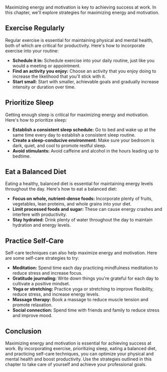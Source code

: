
Maximizing energy and motivation is key to achieving success at work. In this chapter, we'll explore strategies for maximizing energy and motivation.

Exercise Regularly
------------------

Regular exercise is essential for maintaining physical and mental health, both of which are critical for productivity. Here's how to incorporate exercise into your routine:

* **Schedule it in:** Schedule exercise into your daily routine, just like you would a meeting or appointment.
* **Find an activity you enjoy:** Choose an activity that you enjoy doing to increase the likelihood that you'll stick with it.
* **Start small:** Start with smaller, achievable goals and gradually increase intensity or duration over time.

Prioritize Sleep
----------------

Getting enough sleep is critical for maximizing energy and motivation. Here's how to prioritize sleep:

* **Establish a consistent sleep schedule:** Go to bed and wake up at the same time every day to establish a consistent sleep routine.
* **Create a sleep-conducive environment:** Make sure your bedroom is dark, quiet, and cool to promote restful sleep.
* **Avoid stimulants:** Avoid caffeine and alcohol in the hours leading up to bedtime.

Eat a Balanced Diet
-------------------

Eating a healthy, balanced diet is essential for maintaining energy levels throughout the day. Here's how to eat a balanced diet:

* **Focus on whole, nutrient-dense foods:** Incorporate plenty of fruits, vegetables, lean proteins, and whole grains into your diet.
* **Limit processed foods and sugar:** These can cause energy crashes and interfere with productivity.
* **Stay hydrated:** Drink plenty of water throughout the day to maintain hydration and energy levels.

Practice Self-Care
------------------

Self-care techniques can also help maximize energy and motivation. Here are some self-care strategies to try:

* **Meditation:** Spend time each day practicing mindfulness meditation to reduce stress and increase focus.
* **Gratitude journaling:** Write down things you're grateful for each day to cultivate a positive mindset.
* **Yoga or stretching:** Practice yoga or stretching to improve flexibility, reduce stress, and increase energy levels.
* **Massage therapy:** Book a massage to reduce muscle tension and promote relaxation.
* **Social connection:** Spend time with friends and family to reduce stress and improve mood.

Conclusion
----------

Maximizing energy and motivation is essential for achieving success at work. By incorporating exercise, prioritizing sleep, eating a balanced diet, and practicing self-care techniques, you can optimize your physical and mental health and boost productivity. Use the strategies outlined in this chapter to take care of yourself and achieve your professional goals.
